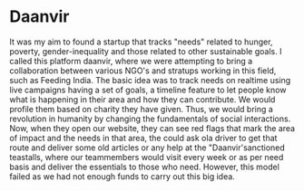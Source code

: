# Daanvir
It was my aim to found a startup that tracks "needs" related to hunger, poverty, gender-inequality and those related to other sustainable goals. I called this platform daanvir, where we were attempting to bring a collaboration between various NGO's and stratups working in this field, such as Feeding India. The basic idea was to track needs on realtime using live campaigns  having a set of goals, a timeline feature to let people know what is happening in their area and how they can contribute. We would profile them based on charity they have given. Thus, we would bring a revolution in humanity by changing the fundamentals of social interactions. Now, when they open our website, they can see red flags that mark the area of impact and the needs in that area, the could ask ola driver to get that route and deliver some old articles or any help at the "Daanvir'sanctioned teastalls, where our teammembers would visit every week or as per need basis and deliver the essentials to those who need. However, this model failed as we had not enough funds to carry out this big idea.
